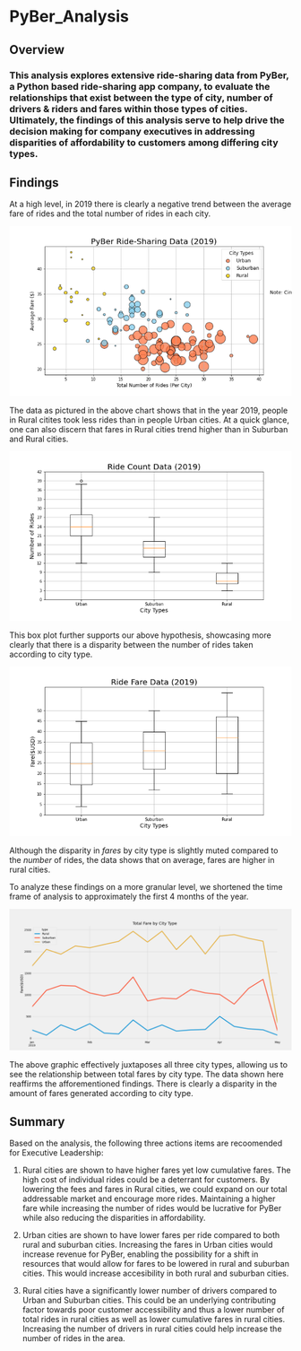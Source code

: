 # PyBer_Analysis

## Overview

### This analysis explores extensive ride-sharing data from PyBer, a Python based ride-sharing app company, to evaluate the relationships that exist between the type of city, number of drivers & riders and fares within those types of cities. Ultimately, the findings of this analysis serve to help drive the decision making for company executives in addressing disparities of affordability to customers among differing city types. 

## Findings

At a high level, in 2019 there is clearly a negative trend between the average fare of rides and the total number of rides in each city. 

![PyBer Ride Sharing Data Bubble](https://github.com/LinzStearns/PyBer_Analysis/blob/main/analysis/Fig1.png)

The data as pictured in the above chart shows that in the year 2019, people in Rural citites took less rides than in people Urban cities. At a quick glance, one can also discern that fares in Rural cities trend higher than in Suburban and Rural cities. 


![Ride Count Data Box Plot](https://github.com/LinzStearns/PyBer_Analysis/blob/main/analysis/Fig2.png)

This box plot further supports our above hypothesis, showcasing more clearly that there is a disparity between the number of rides taken according to city type. 

![Ride Fare Data](https://github.com/LinzStearns/PyBer_Analysis/blob/main/analysis/Fig3.png)

Although the disparity in *fares* by city type is slightly muted compared to the *number* of rides, the data shows that on average, fares are higher in rural cities. 


To analyze these findings on a more granular level, we shortened the time frame of analysis to approximately the first 4 months of the year. 

![Total Fare by City Type](https://github.com/LinzStearns/PyBer_Analysis/blob/main/analysis/PyBer_fare_summary.png)

The above graphic effectively juxtaposes all three city types, allowing us to see the relationship between total fares by city type. The data shown here reaffirms the afforementioned findings. There is clearly a disparity in the amount of fares generated according to city type. 

## Summary

Based on the analysis, the following three actions items are recoomended for Executive Leadership:

1. Rural cities are shown to have higher fares yet low cumulative fares. The high cost of individual rides could be a deterrant for customers. By lowering the fees and fares in Rural cities, we could expand on our total addressable market and encourage more rides. Maintaining a higher fare while increasing the number of rides would be lucrative for PyBer while also reducing the disparities in affordability. 

2. Urban cities are shown to have lower fares per ride compared to both rural and suburban cities. Increasing the fares in Urban cities would increase revenue for PyBer, enabling the possibility for a shift in resources that would allow for fares to be lowered in rural and suburban cities. This would increase accesibility in both rural and suburban cities. 

3. Rural cities have a significantly lower number of drivers compared to Urban and Suburban cities. This could be an underlying contributing factor towards poor customer accessibility and thus a lower number of total rides in rural cities as well as lower cumulative fares in rural cities. Increasing the number of drivers in rural cities could help increase the number of rides in the area. 
